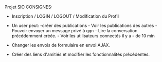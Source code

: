 Projet SIO 
CONSIGNES:

- Inscription / LOGIN / LOGOUT / Modification du Profil

- Un user peut: -créer des publications
                - Voir les publications des autres
                - Pouvoir envoyer un message privé à qqn
                - Lire la conversation précédemment créée.
                - Voir les utilisateurs connectés il y a - de 10 min
                
- Changer les envois de formulaire en envoi AJAX.
- Créer des liens d'amitiés et modifier les fonctionnalités précédentes.
